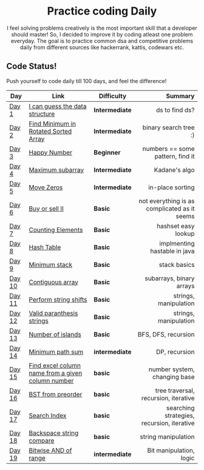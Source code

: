 
<h1 align="center">
  Practice coding Daily
</h1>

<p align="center">
  I feel solving problems creatively is the most important skill that a developer should master! 
  So, I decided to improve it by coding atleast one problem everyday.
  The goal is to practice common dsa and competitive problems daily from different sources like hackerrank, kattis, codewars etc.
</p>


## Code Status!

Push yourself to code daily till 100 days, and feel the difference!

| Day | Link | Difficulty | Summary
| ------------ | ---------- | ----- | -----------: |
| [Day 1](./Each%20day%20code%day!/kattis/find%datastructure/) | [I can guess the data structure](https://open.kattis.com/problems/guessthedatastructure/) | **Intermediate** |ds to find ds?|
| [Day 2](./Each%20day%20code%day!/leetcode/Find%20Minimum%20in%20Rotated%20Sorted%20Array/) | [Find Minimum in Rotated Sorted Array](https://leetcode.com/problems/find-minimum-in-rotated-sorted-array) | **Intermediate** |binary search tree :) |
| [Day 3](./Each%20day%20code%day!/leetcode/Happy%2Number/) | [Happy Number](https://leetcode.com/explore/other/card/30-day-leetcoding-challenge/528/week-1/3284/) | **Beginner** |numbers == some pattern, find it|
| [Day 4](./Each%20day%20code%day!/leetcode/Maximum%20subarray/) | [Maximum subarray](https://leetcode.com/explore/other/card/30-day-leetcoding-challenge/528/week-1/3285/) | **Intermediate** | Kadane's algo |
| [Day 5](./Each%20day%20code%day!/leetcode/Move%20zeros/) | [Move Zeros](https://leetcode.com/explore/other/card/30-day-leetcoding-challenge/528/week-1/3286/) | **Intermediate** | in-place sorting |
| [Day 6](./Each%20day%20code%day!/leetcode/buy%20sell%20II/) | [Buy or sell II](https://leetcode.com/explore/other/card/30-day-leetcoding-challenge/528/week-1/3287/) | **Basic** | not everything is as complicated as it seems |
| [Day 7](./Each%20day%20code%day!/leetcode/counting%20elements/) | [Counting Elements](https://leetcode.com/explore/other/card/30-day-leetcoding-challenge/528/week-1/3288/) | **Basic** | hashset easy lookup |
| [Day 8](./Each%20day%20code%day!/random/Hash%20Table/java) | [Hash Table]() | **Basic** | implmenting hastable in java |
| [Day 9](./Each%20day%20code%day!/leetcode/min%20stack/) | [Minimum stack](https://leetcode.com/explore/challenge/card/30-day-leetcoding-challenge/529/week-2/3292/) | **Basic** | stack basics |
| [Day 10](./Each%20day%20code%day!/leetcode/contiguous%20array/) | [Contiguous array](https://leetcode.com/explore/challenge/card/30-day-leetcoding-challenge/529/week-2/3298/) | **Basic** | subarrays, binary arrays |
| [Day 11](./Each%20day%20code%day!/leetcode/perform%20string%20shifts/) | [Perform string shifts](https://leetcode.com/explore/challenge/card/30-day-leetcoding-challenge/529/week-2/3299/) | **Basic** |strings, manipulation |
| [Day 12](./Each%20day%20code%day!/leetcode/valid%20prth%20strings/) | [Valid paranthesis strings](https://leetcode.com/explore/challenge/card/30-day-leetcoding-challenge/530/week-3/3301/) | **Basic** |strings, manipulation |
| [Day 13](./Each%20day%20code%day!/leetcode/number%20of%20islnds/) | [Number of islands](https://leetcode.com/explore/challenge/card/30-day-leetcoding-challenge/530/week-3/3302/) | **Basic** |BFS, DFS, recursion |
| [Day 14](./Each%20day%20code%day!/leetcode/minimum%20path%20sum/) | [Minimum path sum](https://leetcode.com/explore/challenge/card/30-day-leetcoding-challenge/530/week-3/3303/) | **intermediate** |DP, recursion |
|[Day 15](./Each%20day%20code%day!/random/Excel%20column%20name%20from%20a%20given%20column%20number/) | [Find excel column name from a given column number](https://www.geeksforgeeks.org/find-excel-column-name-given-number/) | **basic** |number system, changing base |
|[Day 16](./Each%20day%20code%day!/random/BST%20from%20preorder/) | [BST from preorder](https://leetcode.com/explore/challenge/card/30-day-leetcoding-challenge/530/week-3/3305/) | **basic** |tree traversal, recursion, iterative |
|[Day 17](./Each%20day%20code%day!/random/Binary%20Search/) | [Search Index](https://leetcode.com/explore/challenge) | **basic** |searching strategies, recursion, iterative |
|[Day 18](./Each%20day%20code%day!/leetcode/backspace%20string%20compare/) | [Backspace string compare](https://leetcode.com/explore/challenge) | **basic** |string manipulation|
|[Day 19](./Each%20day%20code%day!/leetcode/bitwise%20and%20of%20range/) | [Bitwise AND of range](https://leetcode.com/explore/challenge) | **intermediate** |Bit manipulation, logic|


